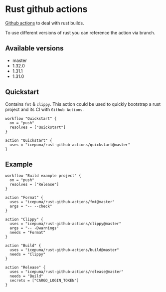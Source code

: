 # Rust github actions

[Github actions](https://developer.github.com/actions/) to deal with rust builds.

To use different versions of rust you can reference the action via branch.

## Available versions

- master
- 1.32.0
- 1.31.1
- 1.31.0

## Quickstart

Contains `fmt` & `clippy`. This action could be used to quickly bootstrap a rust project and its CI with `Github Actions`. 

```
workflow "Quickstart" {
  on = "push"
  resolves = ["Quickstart"]
}

action "Quickstart" {
  uses = "icepuma/rust-github-actions/quickstart@master"
}
```

## Example

```
workflow "Build example project" {
  on = "push"
  resolves = ["Release"]
}

action "Format" {
  uses = "icepuma/rust-github-actions/fmt@master"
  args = "-- --check"
}

action "Clippy" {
  uses = "icepuma/rust-github-actions/clippy@master"
  args = "-- -Dwarnings"
  needs = "Format"
}

action "Build" {
  uses = "icepuma/rust-github-actions/build@master"
  needs = "Clippy"
}

action "Release" {
  uses = "icepuma/rust-github-actions/release@master"
  needs = "Build"
  secrets = ["CARGO_LOGIN_TOKEN"]
}
```

